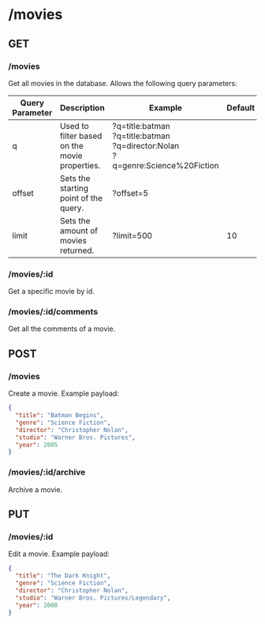 # /movies

## GET

### /movies

Get all movies in the database. Allows the following query parameters:

| Query Parameter | Description                                   | Example                                                                                           | Default |
|-----------------|-----------------------------------------------|---------------------------------------------------------------------------------------------------|---------|
| q               | Used to filter based on the movie properties. | ?q=title:batman<br />?q=title:batman<br />?q=director:Nolan<br />?q=genre:Science%20Fiction<br /> |         |
| offset          | Sets the starting point of the query.         | ?offset=5                                                                                         |         |
| limit           | Sets the amount of movies returned.           | ?limit=500                                                                                        | 10      |

### /movies/:id
Get a specific movie by id.

### /movies/:id/comments

Get all the comments of a movie.

## POST

### /movies

Create a movie. Example payload:

```json
{
  "title": "Batman Begins",
  "genre": "Science Fiction",
  "director": "Christopher Nolan",
  "studio": "Warner Bros. Pictures",
  "year": 2005
}
```

### /movies/:id/archive

Archive a movie.

## PUT

### /movies/:id

Edit a movie. Example payload:

```json
{
  "title": "The Dark Knight",
  "genre": "Science Fiction",
  "director": "Christopher Nolan",
  "studio": "Warner Bros. Pictures/Legendary",
  "year": 2008
}
```
